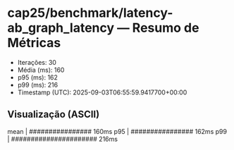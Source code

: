 # cap25/benchmark/latency-ab_graph_latency — Resumo de Métricas

- Iterações: 30
- Média (ms): 160
- p95 (ms): 162
- p99 (ms): 216
- Timestamp (UTC): 2025-09-03T06:55:59.9417700+00:00

## Visualização (ASCII)

mean     | ################ 160ms
p95      | ################ 162ms
p99      | ###################### 216ms
